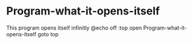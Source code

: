 Program-what-it-opens-itself
============================

This program opens itself infinitly
@echo off
:top
open Program-what-it-opens-itself
goto top
